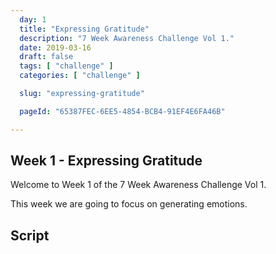 ```yaml
---
  day: 1
  title: "Expressing Gratitude"
  description: "7 Week Awareness Challenge Vol 1."
  date: 2019-03-16
  draft: false
  tags: [ "challenge" ]
  categories: [ "challenge" ]

  slug: "expressing-gratitude"

  pageId: "65387FEC-6EE5-4854-BCB4-91EF4E6FA46B"

---
```


## Week 1 - Expressing Gratitude

Welcome to Week 1 of the 7 Week Awareness Challenge Vol 1.

This week we are going to focus on generating emotions. 



## Script

